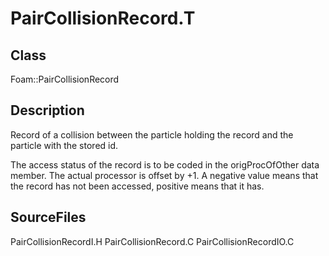 # PairCollisionRecord.T 
## Class
Foam::PairCollisionRecord

## Description

Record of a collision between the particle holding the record and
the particle with the stored id.

The access status of the record is to be coded in the
origProcOfOther data member.  The actual processor is offset by
+1.  A negative value means that the record has not been accessed,
positive means that it has.

## SourceFiles
PairCollisionRecordI.H
PairCollisionRecord.C
PairCollisionRecordIO.C

